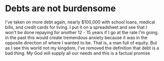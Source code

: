 
# Debts are not burdensome
I've taken on more debt again, nearly $100,000 with school loans, medical bills, and credit cards for living. I put it on a spreadsheet and see that I won't be done repaying for another 12 - 15 years if I go at the rate I'm going.
in the past this would create tremendous anxiety because it was in the opposite direction of where I wanted to be. That is, a man full of equity. But as I see this world not my kingdom, I've removed the definition that debt is a bad thing.
My God will supply all our needs and this is a factual promise
